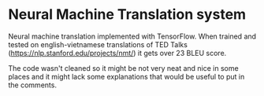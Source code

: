 # Neural Machine Translation system

Neural machine translation implemented with TensorFlow. When trained and tested on english-vietnamese translations of TED Talks (https://nlp.stanford.edu/projects/nmt/) it gets over 23 BLEU score.

The code wasn't cleaned so it might be not very neat and nice in some places and it might lack some explanations that would be useful to put in the comments.
